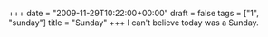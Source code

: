 +++
date = "2009-11-29T10:22:00+00:00"
draft = false
tags = ["1", "sunday"]
title = "Sunday"
+++
I can't believe today was a Sunday.<div class="blogger-post-footer"><img width='1' height='1' src='https://blogger.googleusercontent.com/tracker/5693059957647979680-5710770095704099505?l=cosmiccowbell.blogspot.com' alt='' /></div>